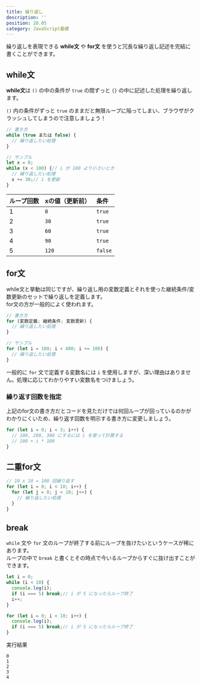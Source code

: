 ```yaml
---
title: 繰り返し
description: ''
position: 20.05
category: JavaScript基礎
---
```


繰り返しを表現できる <strong>while文</strong> や <strong>for文</strong> を使うと冗長な繰り返し記述を完結に書くことができます。

## while文

<strong>while文</strong>は `()` の中の条件が `true` の間ずっと `{}` の中に記述した処理を繰り返します。

<alert type="warning">

`()` 内の条件がずっと `true` のままだと無限ループに陥ってしまい、ブラウザがクラッシュしてしまうので注意しましょう！

</alert>

```javascript
// 書き方
while (true または false) {
  // 繰り返したい処理
}

// サンプル
let x = 0;
while (x < 100) {// i が 100 より小さいとき
  // 繰り返したい処理
  x += 30;// i を更新
}
```

|ループ回数|xの値（更新前）|条件|
|:--|:--|:--|
|1|`0`|`true`|
|2|`30`|`true`|
|3|`60`|`true`|
|4|`90`|`true`|
|5|`120`|`false`|

## for文

while文と挙動は同じですが、繰り返し用の変数定義とそれを使った継続条件/変数更新のセットで繰り返しを定義します。  
for文の方が一般的によく使われます。

```javascript
// 書き方
for (変数定義; 継続条件; 変数更新) {
  // 繰り返したい処理
}

// サンプル
for (let i = 100; i < 400; i += 100) {
  // 繰り返したい処理
}
```

<alert>

一般的に `for` 文で定義する変数名には `i` を使用しますが、深い理由はありません。処理に応じてわかりやすい変数名をつけましょう。

</alert>

### 繰り返す回数を指定

上記のfor文の書き方だとコードを見ただけでは何回ループが回っているのかがわかりにくいため、繰り返す回数を明示する書き方に変更しましょう。

```javascript
for (let i = 0; i < 3; i++) {
  // 100, 200, 300 にするには i を使って計算する
  // 100 + i * 100
}
```

## 二重for文

```javascript
// 10 x 10 = 100 回繰り返す
for (let i = 0; i < 10; i++) {
  for (let j = 0; j < 10; j++) {
    // 繰り返したい処理
  }
}
```

## break

`while` 文や `for` 文のループが終了する前にループを抜けたいというケースが稀にあります。  
ループの中で `break` と書くとその時点で今いるループからすぐに抜け出すことができます。

```javascript
let i = 0;
while (i < 10) {
  console.log(i);
  if (i === 5) break;// i が 5 になったらループ終了
  i++;
}

for (let i = 0; i < 10; i++) {
  console.log(i);
  if (i === 5) break;// i が 5 になったらループ終了
}
```

実行結果

```
0
1
2
3
4
```